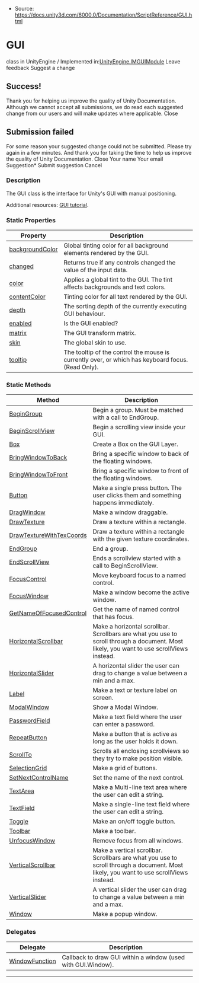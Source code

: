 * Source: https://docs.unity3d.com/6000.0/Documentation/ScriptReference/GUI.html

# GUI
class in UnityEngine
/
Implemented in:[UnityEngine.IMGUIModule](https://docs.unity3d.com/6000.0/Documentation/ScriptReference/UnityEngine.IMGUIModule.html)
Leave feedback
Suggest a change
## Success!
Thank you for helping us improve the quality of Unity Documentation. Although we cannot accept all submissions, we do read each suggested change from our users and will make updates where applicable.
Close
## Submission failed
For some reason your suggested change could not be submitted. Please <a>try again</a> in a few minutes. And thank you for taking the time to help us improve the quality of Unity Documentation.
Close
Your name Your email Suggestion* Submit suggestion
Cancel
### Description
The GUI class is the interface for Unity's GUI with manual positioning.
  
Additional resources: [GUI tutorial](https://docs.unity3d.com/6000.0/Documentation/Manual/GUIScriptingGuide.html).
### Static Properties
Property | Description  
---|---  
[backgroundColor](https://docs.unity3d.com/6000.0/Documentation/ScriptReference/GUI-backgroundColor.html) | Global tinting color for all background elements rendered by the GUI.  
[changed](https://docs.unity3d.com/6000.0/Documentation/ScriptReference/GUI-changed.html) | Returns true if any controls changed the value of the input data.  
[color](https://docs.unity3d.com/6000.0/Documentation/ScriptReference/GUI-color.html) | Applies a global tint to the GUI. The tint affects backgrounds and text colors.  
[contentColor](https://docs.unity3d.com/6000.0/Documentation/ScriptReference/GUI-contentColor.html) | Tinting color for all text rendered by the GUI.  
[depth](https://docs.unity3d.com/6000.0/Documentation/ScriptReference/GUI-depth.html) | The sorting depth of the currently executing GUI behaviour.  
[enabled](https://docs.unity3d.com/6000.0/Documentation/ScriptReference/GUI-enabled.html) | Is the GUI enabled?  
[matrix](https://docs.unity3d.com/6000.0/Documentation/ScriptReference/GUI-matrix.html) | The GUI transform matrix.  
[skin](https://docs.unity3d.com/6000.0/Documentation/ScriptReference/GUI-skin.html) | The global skin to use.  
[tooltip](https://docs.unity3d.com/6000.0/Documentation/ScriptReference/GUI-tooltip.html) | The tooltip of the control the mouse is currently over, or which has keyboard focus. (Read Only).  
### Static Methods
Method | Description  
---|---  
[BeginGroup](https://docs.unity3d.com/6000.0/Documentation/ScriptReference/GUI.BeginGroup.html) | Begin a group. Must be matched with a call to EndGroup.  
[BeginScrollView](https://docs.unity3d.com/6000.0/Documentation/ScriptReference/GUI.BeginScrollView.html) | Begin a scrolling view inside your GUI.  
[Box](https://docs.unity3d.com/6000.0/Documentation/ScriptReference/GUI.Box.html) | Create a Box on the GUI Layer.  
[BringWindowToBack](https://docs.unity3d.com/6000.0/Documentation/ScriptReference/GUI.BringWindowToBack.html) | Bring a specific window to back of the floating windows.  
[BringWindowToFront](https://docs.unity3d.com/6000.0/Documentation/ScriptReference/GUI.BringWindowToFront.html) | Bring a specific window to front of the floating windows.  
[Button](https://docs.unity3d.com/6000.0/Documentation/ScriptReference/GUI.Button.html) | Make a single press button. The user clicks them and something happens immediately.  
[DragWindow](https://docs.unity3d.com/6000.0/Documentation/ScriptReference/GUI.DragWindow.html) | Make a window draggable.  
[DrawTexture](https://docs.unity3d.com/6000.0/Documentation/ScriptReference/GUI.DrawTexture.html) | Draw a texture within a rectangle.  
[DrawTextureWithTexCoords](https://docs.unity3d.com/6000.0/Documentation/ScriptReference/GUI.DrawTextureWithTexCoords.html) | Draw a texture within a rectangle with the given texture coordinates.  
[EndGroup](https://docs.unity3d.com/6000.0/Documentation/ScriptReference/GUI.EndGroup.html) | End a group.  
[EndScrollView](https://docs.unity3d.com/6000.0/Documentation/ScriptReference/GUI.EndScrollView.html) | Ends a scrollview started with a call to BeginScrollView.  
[FocusControl](https://docs.unity3d.com/6000.0/Documentation/ScriptReference/GUI.FocusControl.html) | Move keyboard focus to a named control.  
[FocusWindow](https://docs.unity3d.com/6000.0/Documentation/ScriptReference/GUI.FocusWindow.html) | Make a window become the active window.  
[GetNameOfFocusedControl](https://docs.unity3d.com/6000.0/Documentation/ScriptReference/GUI.GetNameOfFocusedControl.html) | Get the name of named control that has focus.  
[HorizontalScrollbar](https://docs.unity3d.com/6000.0/Documentation/ScriptReference/GUI.HorizontalScrollbar.html) | Make a horizontal scrollbar. Scrollbars are what you use to scroll through a document. Most likely, you want to use scrollViews instead.  
[HorizontalSlider](https://docs.unity3d.com/6000.0/Documentation/ScriptReference/GUI.HorizontalSlider.html) | A horizontal slider the user can drag to change a value between a min and a max.  
[Label](https://docs.unity3d.com/6000.0/Documentation/ScriptReference/GUI.Label.html) | Make a text or texture label on screen.  
[ModalWindow](https://docs.unity3d.com/6000.0/Documentation/ScriptReference/GUI.ModalWindow.html) | Show a Modal Window.  
[PasswordField](https://docs.unity3d.com/6000.0/Documentation/ScriptReference/GUI.PasswordField.html) | Make a text field where the user can enter a password.  
[RepeatButton](https://docs.unity3d.com/6000.0/Documentation/ScriptReference/GUI.RepeatButton.html) | Make a button that is active as long as the user holds it down.  
[ScrollTo](https://docs.unity3d.com/6000.0/Documentation/ScriptReference/GUI.ScrollTo.html) | Scrolls all enclosing scrollviews so they try to make position visible.  
[SelectionGrid](https://docs.unity3d.com/6000.0/Documentation/ScriptReference/GUI.SelectionGrid.html) | Make a grid of buttons.  
[SetNextControlName](https://docs.unity3d.com/6000.0/Documentation/ScriptReference/GUI.SetNextControlName.html) | Set the name of the next control.  
[TextArea](https://docs.unity3d.com/6000.0/Documentation/ScriptReference/GUI.TextArea.html) | Make a Multi-line text area where the user can edit a string.  
[TextField](https://docs.unity3d.com/6000.0/Documentation/ScriptReference/GUI.TextField.html) | Make a single-line text field where the user can edit a string.  
[Toggle](https://docs.unity3d.com/6000.0/Documentation/ScriptReference/GUI.Toggle.html) | Make an on/off toggle button.  
[Toolbar](https://docs.unity3d.com/6000.0/Documentation/ScriptReference/GUI.Toolbar.html) | Make a toolbar.  
[UnfocusWindow](https://docs.unity3d.com/6000.0/Documentation/ScriptReference/GUI.UnfocusWindow.html) | Remove focus from all windows.  
[VerticalScrollbar](https://docs.unity3d.com/6000.0/Documentation/ScriptReference/GUI.VerticalScrollbar.html) | Make a vertical scrollbar. Scrollbars are what you use to scroll through a document. Most likely, you want to use scrollViews instead.  
[VerticalSlider](https://docs.unity3d.com/6000.0/Documentation/ScriptReference/GUI.VerticalSlider.html) | A vertical slider the user can drag to change a value between a min and a max.  
[Window](https://docs.unity3d.com/6000.0/Documentation/ScriptReference/GUI.Window.html) | Make a popup window.  
### Delegates
Delegate | Description  
---|---  
[WindowFunction](https://docs.unity3d.com/6000.0/Documentation/ScriptReference/GUI.WindowFunction.html) | Callback to draw GUI within a window (used with GUI.Window).  
* * *
